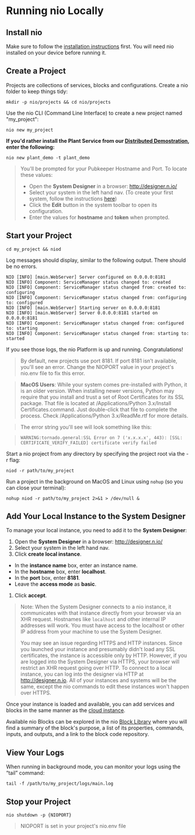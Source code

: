# Running nio Locally

## Install nio

Make sure to follow the [installation instructions](/installation) first. You will need nio installed on your device before running it.

## Create a Project

Projects are collections of services, blocks and configurations. Create a nio folder to keep things tidy:
```
mkdir -p nio/projects && cd nio/projects
```
Use the nio CLI (Command Line Interface) to create a new project named "my_project":
```
nio new my_project
```
**If you'd rather install the Plant Service from our [Distributed Demostration](https://workshops.n.io/distributed-demonstration/), enter the following:**
```
nio new plant_demo -t plant_demo
```
> You'll be prompted for your Pubkeeper Hostname and Port. To locate these values:
> * Open the **System Designer** in a browser: http://designer.n.io/
> * Select your system in the left hand nav. (To create your first system, follow the instructions [here](https://docs.n.io/getting_started/in_the_cloud.html))
> * Click the **Edit** button in the system toolbar to open its configuration.
> * Enter the values for **hostname** and **token** when prompted.

## Start your Project

```
cd my_project && niod
```
Log messages should display, similar to the following output. There should be no errors.

```
NIO [INFO] [main.WebServer] Server configured on 0.0.0.0:8181
NIO [INFO] Component: ServiceManager status changed to: created
NIO [INFO] Component: ServiceManager status changed from: created to: configuring
NIO [INFO] Component: ServiceManager status changed from: configuring to: configured
NIO [INFO] [main.WebServer] Starting server on 0.0.0.0:8181
NIO [INFO] [main.WebServer] Server 0.0.0.0:8181 started on 0.0.0.0:8181
NIO [INFO] Component: ServiceManager status changed from: configured to: starting
NIO [INFO] Component: ServiceManager status changed from: starting to: started
```

If you see those logs, the nio Platform is up and running. Congratulations!

>By default, new projects use port 8181. If port 8181 isn’t available, you'll see an error. Change the NIOPORT value in your project's nio.env file to fix this error.

>**MacOS Users**: While your system comes pre-installed with Python, it is an older version. When installing newer versions, Python may require that you install and trust a set of Root Certificates for its SSL package. That file is located at /Applications/Python 3.x/Install Certificates.command. Just double-click that file to complete the process. Check /Applications/Python 3.x/ReadMe.rtf for more details.

>The error string you'll see will look something like this:

>```WARNING:tornado.general:SSL Error on 7 ('x.x.x.x', 443): [SSL: CERTIFICATE_VERIFY_FAILED] certificate verify failed```

Start a nio project from any directory by specifying the project root via the -r flag:
```
niod -r path/to/my_project
```
Run a project in the background on MacOS and Linux using `nohup` (so you can close your terminal):
```
nohup niod -r path/to/my_project 2>&1 > /dev/null &
```

## Add Your Local Instance to the System Designer

To manage your local instance, you need to add it to the **System Designer**:

1. Open the **System Designer** in a browser: http://designer.n.io/
1. Select your system in the left hand nav.
1. Click **create local instance**.
  * In the **instance name** box, enter an instance name.
  * In the **hostname** box, enter **localhost**.
  * In the **port** box, enter **8181**.
  * Leave the **access mode** as **basic**.
1. Click **accept**.

> Note: When the System Designer connects to a nio instance, it communicates with that instance directly from your browser via an XHR request. Hostnames like `localhost` and other internal IP addresses will work. You must have access to the localhost or other IP address from your machine to use the System Designer.
>
>You may see an issue regarding HTTPS and HTTP instances. Since you launched your instance and presumably didn't load any SSL certificates, the instance is accessible only by HTTP. However, if you are logged into the System Designer via HTTPS, your browser will restrict an XHR request going over HTTP. To connect to a local instance, you can log into the designer via HTTP at http://designer.n.io. All of your instances and systems will be the same, except the nio commands to edit these instances won't happen over HTTPS.

Once your instance is loaded and available, you can add services and blocks in the same manner as the [cloud instance](https://docs.n.io/getting-started/in-the-cloud.html#create-service).

Available nio Blocks can be explored in the nio [Block Library](https://blocks.n.io) where you will find a summary of the block's purpose, a list of its properties, commands, inputs, and outputs, and a link to the block code repository.

## View Your Logs

When running in background mode, you can monitor your logs using the “tail” command:
```
tail -f /path/to/my_project/logs/main.log
```

## Stop your Project

```
nio shutdown -p {NIOPORT}
```
> NIOPORT is set in your project's nio.env file
